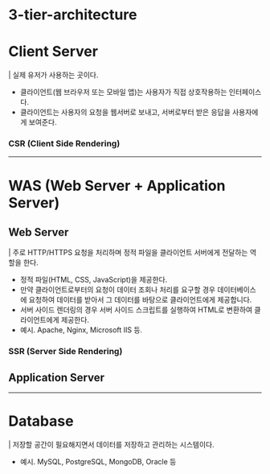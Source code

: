 # 3-tier-architecture

# Client Server
| 실제 유저가 사용하는 곳이다.

- 클라이언트(웹 브라우저 또는 모바일 앱)는 사용자가 직접 상호작용하는 인터페이스다.
- 클라이언트는 사용자의 요청을 웹서버로 보내고, 서버로부터 받은 응답을 사용자에게 보여준다.

### CSR (Client Side Rendering)

-------------------------------------------
# WAS (Web Server + Application Server)


## Web Server
| 주로 HTTP/HTTPS 요청을 처리하며 정적 파일을 클라이언트 서버에게 전달하는 역할을 한다.

- 정적 파일(HTML, CSS, JavaScript)을 제공한다.
- 만약 클라이언트로부터의 요청이 데이터 조회나 처리를 요구할 경우 데이터베이스에 요청하여 데이터를 받아서 그 데이터를 바탕으로 클라이언트에게  제공합니다.
- 서버 사이드 렌더링의 경우 서버 사이드 스크립트를 실행하여 HTML로 변환하여 클라이언트에게 제공한다.
- 예시. Apache, Nginx, Microsoft IIS 등.

### SSR (Server Side Rendering)


## Application Server

-------------------------------------------
# Database
| 저장할 공간이 필요해지면서 데이터를 저장하고 관리하는 시스템이다.


- 예시. MySQL, PostgreSQL, MongoDB, Oracle 등